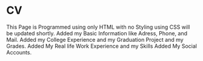 # CV
This Page is Programmed using only HTML with no Styling using CSS will be updated shortly.
Added my Basic Information like Adress, Phone, and Mail.
Added my College Experience and my Graduation Project and my Grades.
Added My Real life Work Experience and my Skills
Added My Social Accounts.
